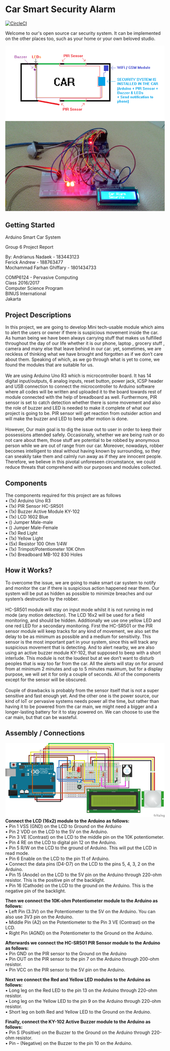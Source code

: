 # Car Smart Security Alarm

[![CircleCI](https://circleci.com/gh/aircatcher/Car-Smart-Security.svg?style=svg)](https://circleci.com/gh/aircatcher/Car-Smart-Security)

Welcome to our's open source car security system. It can be implemented on the other places too, such as your home or your own beloved studio.

![System Sketch](images/sketch.png)<br/>
![Connections](images/connections.jpg)<br/>

## Getting Started

Arduino Smart Car System

Group 6
Project Report

By:
Andrianus Nadaek - 183443123<br/>
Ferick Andrew - 188763477<br/>
Mochammad Farhan Ghiffary - 1801434733<br/>

COMP6124 - Pervasive Computing<br/>
Class 2016/2017<br/>
Computer Science Program<br/>
BINUS International<br/>
Jakarta<br/>

## Project Descriptions
In this project, we are going to develop Mini tech-usable module which aims to alert the users or owner if there is suspicious movement inside the car. As human being we have been always carrying stuff that makes us fulfilled throughout the day of our life whether it is our phone, laptop , grocery stuff , camera and many else that leave behind in our car. yet, sometimes, we are reckless of thinking what we have brought and forgotten as if we don’t care about them. Speaking of which, as we go through what is yet to come, we found the modules that are suitable for us.<br/><br/>
We are using Arduino Uno R3 which is microcontroller board. It has 14 digital input/outputs, 6 analog inputs, reset button, power jack, ICSP header and USB connection to connect the microcontroller to Arduino software where all codes will be written and uploaded it to the board towards rest of module connected with the help of breadboard as well. Furthermore, PIR sensor is set to catch detection whether there is some movement and also the role of buzzer and LED is needed to make it complete of what our project is going to be. PIR sensor will get reaction from outsider action and will make the buzzer and LED to beep after motion is done.<br/><br/>
However, Our main goal is to dig the issue out to user in order to keep their possessions attended safely. Occasionally, whether we are being rush or do not care about them, those stuff are potential to be robbed by anonymous person while we are out of range from our car. Moreover, nowadays, robber becomes intelligent to steal without having known by surrounding, so they can sneakily take them and calmly run away as if they are innocent people. Therefore, we believe in this pivotal unforeseen circumstance, we could reduce threats that comprehend with our purposes and modules collected.<br/>

## Components
The components required for this project are as follows<br/>
•	(1x) Arduino Uno R3<br/>
•	(1x) PIR Sensor HC-SR501<br/>
•	(1x) Buzzer Active Module KY-102<br/>
•	(1x) LCD 1602 Blue<br/>
•	() Jumper Male-male<br/>
•	() Jumper Male-Female<br/>
•	(1x) Red Light<br/>
•	(1x) Yellow Light<br/>
•	(5x) Resistor 100 Ohm 1/4W<br/>
•	(1x) Trimpot/Potentiometer 10K Ohm<br/>
•	(1x) Breadboard MB-102 830 Holes<br/>

## How it Works?
To overcome the issue, we are going to make smart car system to notify and monitor the car if there is suspicious action happened near them. Our system will be put as hidden as possible to minimize breaches and our system’s destruction by the robber.<br/><br/>
HC-SR501 module will stay on input mode whilst it is not running in red mode (any motion detection). The LCD 16x2 will be used for a field monitoring, and should be hidden. Additionally we use one yellow LED and one red LED for a secondary monitoring. First the HC-SR501 or the PIR sensor module will keep tracks for any kind of movement, we also set the delay to be as minimum as possible and a medium for sensitivity. This sensor is the most important part in your system, since this will track any suspicious movement that is detecting. And to alert nearby, we are also using an active buzzer module KY-102, that supposed to beep with a short interlude. This module is not the loudest but at we don’t want to disturb peoples that is way too far from the car. All the alerts will stay on for around from at minimum 2 minutes and up to 5 minutes maximum, but for a display purpose, we will set it for only a couple of seconds. All of the components except for the sensor will be obscured.<br/><br/>
Couple of drawbacks is probably from the sensor itself that is not a super sensitive and fast enough yet. And the other one is the power source, our kind of IoT or pervasive systems needs power all the time, but rather than having it to be powered from the car main, we might need a bigger and a longer-lasting battery for it to stay powered on. We can choose to use the car main, but that can be wasteful.<br/>

## Assembly / Connections
![Fritz](images/fritz_compact.png)<br/>
<b>Connect the LCD (16x2) module to the Arduino as follows:</b><br/>
•	Pin 1 VSS (GND) on the LCD to Ground on the Arduino<br/>
•	Pin 2 VDD on the LCD to the 5V on the Arduino.<br/>
•	Pin 3 VE (Contrast) on the LCD to the middle pin on the 10K potentiometer.<br/>
•	Pin 4 RE on the LCD to digital pin 12 on the Arduino.<br/>
•	Pin 5 R/W on the LCD to the ground of Arduino. This will put the LCD in read mode.<br/>
•	Pin 6 Enable on the LCD to the pin 11 of Arduino.<br/>
•	Connect the data pins (D4-D7) on the LCD to the pins 5, 4, 3, 2 on the Arduino.<br/>
•	Pin 15 (Anode) on the LCD to the 5V pin on the Arduino through 220-ohm resistor. This is the positive pin of the backlight.<br/>
•	Pin 16 (Cathode) on the LCD to the ground on the Arduino. This is the negative pin of the backlight.<br/>

<b>Then we connect the 10K-ohm Potentiometer module to the Arduino as follows:</b><br/>
•	Left Pin (3.3V) on the Potentiometer to the 5V on the Arduino. You can also use 3V3 pin on the Arduino.<br/>
•	Middle Pin (A2) on the Potentiometer to the Pin 3 VE (Contrast) on the LCD.<br/>
•	Right Pin (AGND) on the Potentiometer to the Ground on the Arduino.<br/>

<b>Afterwards we connect the HC-SR501 PIR Sensor module to the Arduino as follows:</b><br/>
•	Pin GND on the PIR sensor to the Ground on the Arduino<br/>
•	Pin OUT on the PIR sensor to the pin 7 on the Arduino through 200-ohm resistor.<br/>
•	Pin VCC on the PIR sensor to the 5V pin on the Arduino.<br/>

<b>Next we connect the Red and Yellow LED modules to the Arduino as follows:</b><br/>
•	Long leg on the Red LED to the pin 13 on the Arduino through 220-ohm resistor.<br/>
•	Long leg on the Yellow LED to the pin 9 on the Arduino through 220-ohm resistor.<br/>
•	Short leg on both Red and Yellow LED to the Ground on the Arduino.<br/>

<b>Finally, connect the KY-102 Active Buzzer module to the Arduino as follows:</b><br/>
•	Pin S (Positive) on the Buzzer to the Ground on the Arduino through 220-ohm resistor.<br/>
•	Pin – (Negative) on the Buzzer to the pin 10 on the Arduino.
